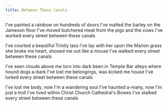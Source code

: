 ```yaml
---
title: Between These Canals
---
```


I've painted a rainbow on hundreds of doors
I've malted the barley on the Jameson floor
I've moved butchered meat from the pigs and the cows
I've worked every street between these canals

I've courted a beautiful Trinity lass
I've lay with her upon the Marion grass
she broke me heart, shooed me out like a mouse
I've walked every street between these canals

I've seen clouds above me turn into dark
been in Temple Bar alleys where hound dogs a-bark
I've lost me belongings, was kicked me house
I've lurked every street between these canals

I've lost me body, now I'm a wandering soul
I've haunted a-many, now I'm just a troll
I've lived within Christ Church Cathedral's Bowes
I've stalked every street between these canals
